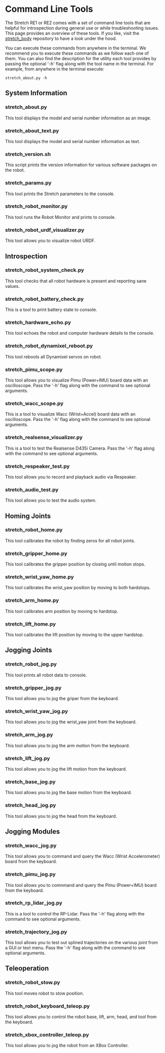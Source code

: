 # Command Line Tools

The Stretch RE1 or RE2 comes with a set of command line tools that are helpful for introspection during general use or while troubleshooting issues. This page provides an overview of these tools. If you like, visit the [stretch_body](https://github.com/hello-robot/stretch_body/tree/master/tools/bin) repository to have a look under the hood.

You can execute these commands from anywhere in the terminal. We recommend you to execute these commands as we follow each one of them. You can also find the description for the utility each tool provides by passing the optional '-h' flag along with the tool name in the terminal. For example, from anywhere in the terminal execute:
```console
stretch_about.py -h
```

## System Information
### stretch_about.py
This tool displays the model and serial number information as an image.

### stretch_about_text.py
This tool displays the model and serial number information as text.

### stretch_version.sh
This script prints the version information for various software packages on the robot.

### stretch_params.py
This tool prints the Stretch parameters to the console.

### stretch_robot_monitor.py
This tool runs the Robot Monitor and prints to console.

### stretch_robot_urdf_visualizer.py
This tool allows you to visualize robot URDF.

## Introspection
### stretch_robot_system_check.py
This tool checks that all robot hardware is present and reporting sane values.

### stretch_robot_battery_check.py
This is a tool to print battery state to console.

### stretch_hardware_echo.py
This tool echoes the robot and computer hardware details to the console.

### stretch_robot_dynamixel_reboot.py
This tool reboots all Dynamixel servos on robot.

### stretch_pimu_scope.py
This tool allows you to visualize Pimu (Power+IMU) board data with an oscilloscope. Pass the '-h' flag along with the command to see optional arguments.

### stretch_wacc_scope.py
This is a tool to visualize Wacc (Wrist+Accel) board data with an oscilloscope. Pass the '-h' flag along with the command to see optional arguments.

### stretch_realsense_visualizer.py
This is a tool to test the Realsense D435i Camera. Pass the '-h' flag along with the command to see optional arguments.

### stretch_respeaker_test.py
This tool allows you to record and playback audio via Respeaker.

### stretch_audio_test.py
This tool allows you to test the audio system.

## Homing Joints
### stretch_robot_home.py
This tool calibrates the robot by finding zeros for all robot joints.

### stretch_gripper_home.py
This tool calibrates the gripper position by closing until motion stops.

### stretch_wrist_yaw_home.py
This tool calibrates the wrist_yaw position by moving to both hardstops.

### stretch_arm_home.py
This tool calibrates arm position by moving to hardstop.

### stretch_lift_home.py
This tool calibrates the lift position by moving to the upper hardstop.

## Jogging Joints
### stretch_robot_jog.py
This tool prints all robot data to console.

### stretch_gripper_jog.py
This tool allows you to jog the griper from the keyboard.

### stretch_wrist_yaw_jog.py
This tool allows you to jog the wrist_yaw joint from the keyboard.

### stretch_arm_jog.py
This tool allows you to jog the arm motion from the keyboard.

### stretch_lift_jog.py
This tool allows you to jog the lift motion from the keyboard.

### stretch_base_jog.py
This tool allows you to jog the base motion from the keyboard.

### stretch_head_jog.py
This tool allows you to jog the head from the keyboard.

## Jogging Modules
### stretch_wacc_jog.py
This tool allows you to command and query the Wacc (Wrist Accelerometer) board from the keyboard.

### stretch_pimu_jog.py
This tool allows you to comnmand and query the Pimu (Power+IMU) board from the keyboard.

### stretch_rp_lidar_jog.py
This is a tool to control the RP-Lidar. Pass the '-h' flag along with the command to see optional arguments.

### stretch_trajectory_jog.py
This tool allows you to test out splined trajectories on the various joint from a GUI or text menu. Pass the '-h' flag along with the command to see optional arguments.

## Teleoperation
### stretch_robot_stow.py
This tool moves robot to stow position.

### stretch_robot_keyboard_teleop.py
This tool allows you to control the robot base, lift, arm, head, and tool from the keyboard.

### stretch_xbox_controller_teleop.py
This tool allows you to jog the robot from an XBox Controller.